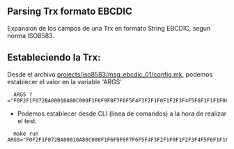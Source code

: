 ## Parsing Trx formato EBCDIC 
Expansion de los campos de una Trx en formato String EBCDIC, segun norma ISO8583.

## Estableciendo la Trx:
Desde el archivo [projects/iso8583/msg_ebcdic_01/config.mk](./config.mk), podemos establecer el valor en la variable 'ARGS'
~~~
  ARGS ?="F0F2F1F072BA00010A80C000F1F6F9F8F7F6F5F4F3F2F1F0F1F2F3F4F5F6F1F1F1F0F0F0F0F0F0F0F0F0F0F0F1F0F0F0F0F9F2F4F1F0F1F5F3F6F6F1F6F1F1F6F1F6F0F0F3F4F5F3F1F0F1F5F3F6F0F9F2F4F0F8F2F7F0F6F2F5F0F1F7F8F9F8F7F6F5F0F0F0F0F0F0F0F2F1E3E5D5C3D9F0F2F0F0F0F9F0F0F9"
~~~

* Podemos establecer desde CLI (linea de comandos) a la hora de realizar el test.
~~~
  make run ARGS="F0F2F1F072BA00010A80C000F1F6F9F8F7F6F5F4F3F2F1F0F1F2F3F4F5F6F1F1F1F0F0F0F0F0F0F0F0F0F0F0F1F0F0F0F0F9F2F4F1F0F1F5F3F6F6F1F6F1F1F6F1F6F0F0F3F4F5F3F1F0F1F5F3F6F0F9F2F4F0F8F2F7F0F6F2F5F0F1F7F8F9F8F7F6F5F0F0F0F0F0F0F0F2F1E3E5D5C3D9F0F2F0F0F0F9F0F0F9"
~~~
